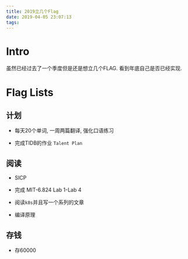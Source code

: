 ```yaml
---
title: 2019立几个Flag
date: 2019-04-05 23:07:13
tags:
---
```


# Intro

虽然已经过去了一个季度但是还是想立几个FLAG. 看到年底自己是否已经实现.

# Flag Lists

## 计划

- 每天20个单词, 一周两篇翻译, 强化口语练习

- 完成TIDB的作业 `Talent Plan`

## 阅读

- SICP

- 完成 MIT-6.824 Lab 1-Lab 4

- 阅读`k8s`并且写一个系列的文章

- 编译原理

## 存钱

- 存60000
